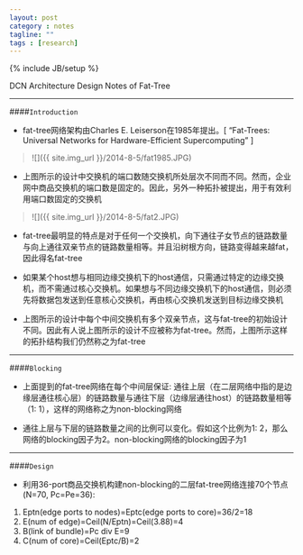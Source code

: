 ```yaml
---
layout: post
category : notes
tagline: ""
tags : [research]
---
```

{% include JB/setup %}

DCN Architecture Design Notes of Fat-Tree

*****

####`Introduction`

* fat-tree网络架构由Charles E. Leiserson在1985年提出。[ “Fat-Trees: Universal Networks for Hardware-Efficient Supercomputing” ]

>
>![]({{ site.img_url }}/2014-8-5/fat1985.JPG)
>

* 上图所示的设计中交换机的端口数随交换机所处层次不同而不同。然而，企业网中商品交换机的端口数是固定的。因此，另外一种拓扑被提出，用于有效利用端口数固定的交换机

>
>![]({{ site.img_url }}/2014-8-5/fat2.JPG)
>

* fat-tree最明显的特点是对于任何一个交换机，向下通往子女节点的链路数量与向上通往双亲节点的链路数量相等。并且沿树根方向，链路变得越来越fat，因此得名fat-tree

* 如果某个host想与相同边缘交换机下的host通信，只需通过特定的边缘交换机，而不需通过核心交换机。如果想与不同边缘交换机下的host通信，则必须先将数据包发送到任意核心交换机，再由核心交换机发送到目标边缘交换机

* 上图所示的设计中每个中间交换机有多个双亲节点，这与fat-tree的初始设计不同。因此有人说上图所示的设计不应被称为fat-tree。然而，上图所示这样的拓扑结构我们仍然称之为fat-tree

*****

####`Blocking`

* 上面提到的fat-tree网络在每个中间层保证: 通往上层（在二层网络中指的是边缘层通往核心层）的链路数量与通往下层（边缘层通往host）的链路数量相等（1: 1），这样的网络称之为non-blocking网络

* 通往上层与下层的链路数量之间的比例可以变化。假如这个比例为1: 2，那么网络的blocking因子为2。non-blocking网络的blocking因子为1

*****

####`Design`

* 利用36-port商品交换机构建non-blocking的二层fat-tree网络连接70个节点(N=70, Pc=Pe=36):

1. Eptn(edge ports to nodes)=Eptc(edge ports to core)=36/2=18
2. E(num of edge)=Ceil(N/Eptn)=Ceil(3.88)=4
3. B(link of bundle)=Pc div E=9
4. C(num of core)=Ceil(Eptc/B)=2
